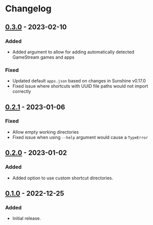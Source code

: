 # Changelog

## [0.3.0] - 2023-02-10
### Added
- Added argument to allow for adding automatically detected GameStream games and apps
### Fixed
- Updated default `apps.json` based on changes in Sunshine v0.17.0
- Fixed issue where shortcuts with UUID file paths would not import correctly

## [0.2.1] - 2023-01-06
### Fixed
- Allow empty working directories
- Fixed issue when using `--help` argument would cause a `TypeError`

## [0.2.0] - 2023-01-02
### Added
- Added option to use custom shortcut directories.

## [0.1.0] - 2022-12-25
### Added
- Initial release.

[0.1.0]: https://github.com/LizardByte/GSMS/releases/tag/v0.1.0
[0.2.0]: https://github.com/LizardByte/GSMS/releases/tag/v0.2.0
[0.2.1]: https://github.com/LizardByte/GSMS/releases/tag/v0.2.1
[0.3.0]: https://github.com/LizardByte/GSMS/releases/tag/v0.3.0
